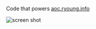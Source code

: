Code that powers [aoc.ryoung.info](https://aoc.ryoung.info)

![screen shot](https://github.com/ryoung786/advent-of-code-site/blob/main/site_screenshot.png)
